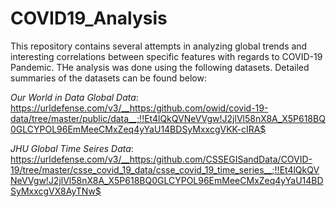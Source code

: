# COVID19_Analysis

This repository contains several attempts in analyzing global trends and interesting correlations between specific features with regards to COVID-19 Pandemic. 
THe analysis was done using the following datasets. Detailed summaries of the datasets can be found below:

 _Our World in Data Global Data_: https://urldefense.com/v3/__https:/github.com/owid/covid-19-data/tree/master/public/data__;!!Et4lQkQVNeVVgw!J2jlVl58nX8A_X5P618BQ0GLCYPOL96EmMeeCMxZeq4yYaU14BDSyMxxcgVKK-cIRA$ 
 
 _JHU Global Time Seires Data_: https://urldefense.com/v3/__https:/github.com/CSSEGISandData/COVID-19/tree/master/csse_covid_19_data/csse_covid_19_time_series__;!!Et4lQkQVNeVVgw!J2jlVl58nX8A_X5P618BQ0GLCYPOL96EmMeeCMxZeq4yYaU14BDSyMxxcgVX8AyTNw$

